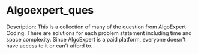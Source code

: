 # Algoexpert_ques
Description: This is a collection of many of the question from AlgoExpert Coding. There are solutions for each problem statement including time and space complexity. Since AlgoExpert is a paid platform, everyone doesn't have access to it or can't afford to. 




